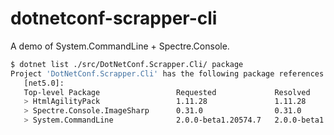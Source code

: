 # dotnetconf-scrapper-cli


A demo of System.CommandLine + Spectre.Console.

```bash
$ dotnet list ./src/DotNetConf.Scrapper.Cli/ package 
Project 'DotNetConf.Scrapper.Cli' has the following package references
   [net5.0]: 
   Top-level Package                 Requested             Resolved           
   > HtmlAgilityPack                 1.11.28               1.11.28            
   > Spectre.Console.ImageSharp      0.31.0                0.31.0             
   > System.CommandLine              2.0.0-beta1.20574.7   2.0.0-beta1.20574.7
```
